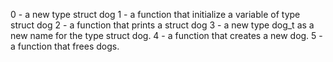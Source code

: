 0 -  a new type struct dog
1 - a function that initialize a variable of type struct dog
2 -  a function that prints a struct dog
3 - a new type dog_t as a new name for the type struct dog.
4 -  a function that creates a new dog.
5 - a function that frees dogs.
